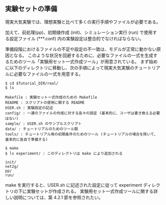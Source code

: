 ## 実験セットの準備

現実大気実験では、理想実験と比べて多くの実行手順やファイルが必要である。

加えて、前処理(pp)、初期値作成 (init)、シミュレーション実行 (run) で使用する設定ファイル (***.conf) 内の実験設定は整合的でなければならない。

準備段階におけるファイルの不足や設定の不一致は、モデルが正常に動かない原因となる。
このような状況を回避するために、必要なファイルの一式を生成するためのツール「実験用セット一式作成ツール」が用意されている。
まず始めに以下のディレクトリに移動し、次の手順によって現実大気実験のチュートリアルに必要なファイルの一式を用意する。

```
$ cd $Tutorial_DIR/real/
$ ls
```
```
Makefile : 実験セット一式作成のための Makefile
README : スクリプトの使用に関する README
USER.sh : 実験設定の記述
config/ : 一連のファイルの作成に対する各々の設定 (基本的に、ユーザは書き換える必要はない)
sample/ : USER.sh のサンプルスクリプト
data/ : チュートリアルのためのツール類
tools/ : チュートリアル用の初期条件のためのツール (チュートリアルの場合を除いて、基本的に各自で準備する)
```


```
$ make
$ ls experiment/ : このディレクトリは make により追加される
```
```
init/
net2g/
pp/
run/
```
make を実行すると、USER.sh に記述された設定に従って experiment ディレクトリの下に実験セットが作成される。
実験用セット一式作成ツールに関する詳しい説明については、第 4.2.1 節を参照されたい。
